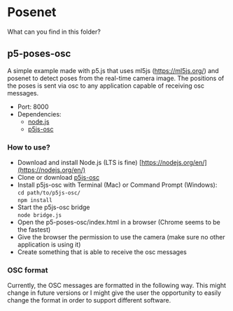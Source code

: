 # Posenet
What can you find in this folder?

## p5-poses-osc
A simple example made with p5.js that uses ml5js (https://ml5js.org/) and posenet to detect poses from the real-time camera image. The positions of the poses is sent via osc to any application capable of receiving osc messages.

- Port: 8000
- Dependencies: 
    - [node.js](https://nodejs.org/en/)
    - [p5js-osc](https://github.com/genekogan/p5js-osc)

### How to use?

- Download and install Node.js (LTS is fine) [https://nodejs.org/en/](https://nodejs.org/en/)
- Clone or download [p5js-osc](https://github.com/genekogan/p5js-osc)
- Install p5js-osc with Terminal (Mac) or Command Prompt (Windows):  
  `cd path/to/p5js-osc/`  
  `npm install`  
- Start the p5js-osc bridge  
  `node bridge.js`  
- Open the p5-poses-osc/index.html in a browser (Chrome seems to be the fastest)
- Give the browser the permission to use the camera (make sure no other application is using it)
- Create something that is able to receive the osc messages

### OSC format

Currently, the OSC messages are formatted in the following way. This might change in future versions or I might give the user the opportunity to easily change the format in order to support different software.

